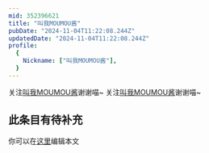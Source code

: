 ```yaml
---
mid: 352396621
title: "叫我MOUMOU酱"
pubDate: "2024-11-04T11:22:08.244Z"
updatedDate: "2024-11-04T11:22:08.244Z"
profile:
  {
    Nickname: ["叫我MOUMOU酱"],
  }
---
```


关注[叫我MOUMOU酱](https://space.bilibili.com/352396621)谢谢喵~ 关注[叫我MOUMOU酱](https://space.bilibili.com/352396621)谢谢喵~

## 此条目有待补充
你可以在[这里](https://github.com/Yuhanawa/VTuber.ICU-Content/edit/master/v/叫我MOUMOU酱/index.md)编辑本文
